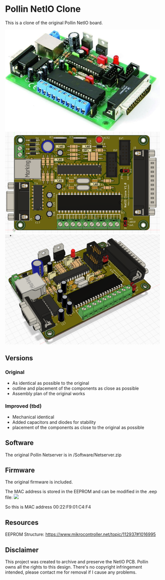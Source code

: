 # Pollin NetIO Clone
This is a clone of the original Pollin NetIO board.

<img src="./Documentation/netio_original.jpg" width="600">

<img src="./Documentation/clone_3d_top.png" width="600">

<img src="./Documentation/clone_3d_side.png" width="600">

## Versions
### Original
* As identical as possible to the original
* outline and placement of the components as close as possible
* Assembly plan of the original works

### Improved (tbd)
* Mechanical identical
* Added capacitors and diodes for stability
* placement of the components as close to the original as possible

## Software
The original Pollin Netserver is in /Software/Netserver.zip

## Firmware
The original firmware is included.

The MAC address is stored in the EEPROM and can be modified in the .eep file:
<img src="./Documentation/original_mac.png.png" >

So this is MAC address 00:22:F9:01:C4:F4

## Resources
EEPROM Structure:
https://www.mikrocontroller.net/topic/112937#1016995

## Disclaimer
This project was created to archive and preserve the NetIO PCB. Pollin owns all the rights to this design.
There's no copyright infringement intended, please contact me for removal if I cause any problems.
